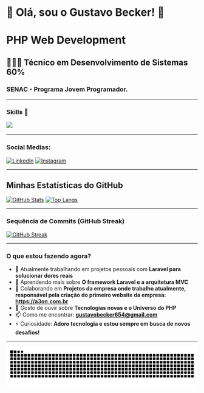 # 👋 Olá, sou o Gustavo Becker! 👾
#  PHP Web Development
## 👨🏼‍🎓 Técnico em Desenvolvimento de Sistemas 60%
### SENAC - Programa Jovem Programador.
---

<p align="center">
  <h3> Skills 🚀 </h3>
  <a href="https://skillicons.dev">
    <img src="https://skillicons.dev/icons?i=html,css,javascript,tailwind,bootstrap,php,mysql,git,github,vscode,figma" />
  </a>
</p>

---

### Social Medias:

[![LinkedIn](https://img.shields.io/badge/LinkedIn-0077B5?style=for-the-badge&logo=linkedin&logoColor=white)](https://www.linkedin.com/in/gustavo-becker-58a63a33a/)
[![Instagram](https://img.shields.io/badge/Instagram-E4405F?style=for-the-badge&logo=instagram&logoColor=white)](https://www.instagram.com/gustavobecker.98/)

---

## Minhas Estatísticas do GitHub

[![GitHub Stats](https://github-readme-stats.vercel.app/api?username=GustavoBeckerDev&show_icons=true&theme=dracula&hide_border=true)](https://github.com/anuraghazra/github-readme-stats)      [![Top Langs](https://github-readme-stats.vercel.app/api/top-langs/?username=GustavoBeckerDev&layout=compact&theme=dracula&hide_border=true)](https://github.com/anuraghazra/github-readme-stats)

---

### Sequência de Commits (GitHub Streak)

[![GitHub Streak](https://github-readme-streak-stats.herokuapp.com/?user=GustavoBeckerDev&theme=dracula&hide_border=true)](https://git.io/streak-stats)

---

### O que estou fazendo agora?

* 🔭 Atualmente trabalhando em projetos pessoais com **Laravel para solucionar dores reais**
* 🌱 Aprendendo mais sobre **O framework Laravel e a arquitetura MVC**
* 👯 Colaborando em **Projetos da empresa onde trabalho atualmente, responsável pela criação do primeiro website da empresa: https://a3on.com.br**
* 💬 Gosto de ouvir sobre **Tecnologias novas e o Universo do PHP**
* 📫 Como me encontrar: **gustavobecker654@gmail.com**
* ⚡ Curiosidade: **Adoro tecnologia e estou sempre em busca de novos desafios!**

---

<div align=center>
  
<img src="https://raw.githubusercontent.com/GustavoBeckerDev/GustavoBeckerDev/output/snake.svg" alt="Snake animation" />

</div>
